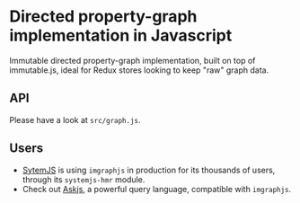 # Directed property-graph implementation in Javascript

Immutable directed property-graph implementation, built on top of immutable.js, ideal for Redux stores looking to keep "raw" graph data.

## API

Please have a look at `src/graph.js`.

## Users

* [SytemJS](https://github.com/alexisvincent/systemjs-hmr) is using `imgraphjs` in production for its thousands of users, through its `systemjs-hmr` module.
* Check out [Askjs](https://github.com/hippoai/askjs.git), a powerful query language, compatible with `imgraphjs`.
